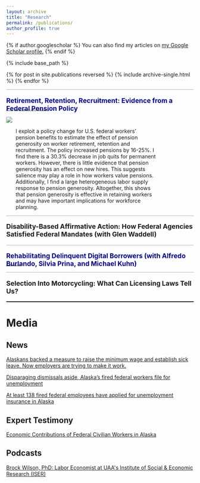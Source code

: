 ```yaml
---
layout: archive
title: "Research"
permalink: /publications/
author_profile: true
---
```


<style>
img {
    max-width: 80%;
    width: auto;
    height: auto;
    vertical-align: middle;
    border: 0;
    display:flex;
    align-items: center;
}

page__title {
  font-size: 2.563em
}

</style>

{% if author.googlescholar %}
  You can also find my articles on <u><a href="{{author.googlescholar}}">my Google Scholar profile</a>.</u>
{% endif %}

{% include base_path %}

{% for post in site.publications reversed %}
  {% include archive-single.html %}
{% endfor %}

<hr style="border: none; height: 2px; background-color: #D3D3D3;">

<p style="font-size: 1.25em; text-decoration: none; font-weight: bold; margin-bottom: -15px"> 
  <a href="http://brockmwilson.github.io/files/Wilson-RetirementRetentionRecruitment.pdf" style="text-decoration: none; color: navy;">
    Retirement, Retention, Recruitment: Evidence from a Federal Pension Policy
  </a>
</p>


<p style="font-size: 6; font-style: italic;"> Revise and Resubmit, Labour Economics</p>

![](images/pension-labor-outcomes2.png)

<p style="margin-left: 5%; margin-right: 20%;"> 
I exploit a policy change for U.S. federal workers’ pension benefits to estimate the effect of pension generosity on worker retirement, retention and recruitment. The policy increased pensions by 16-25%. I find there is a 30.3% decrease in job quits for permanent workers. However, there is little evidence that pension generosity has an effect on new hires. This suggests salience may play a role in how workers value pensions. Additionally, I find a large heterogeneous labor supply response to pension generosity. Altogether, this shows that pension generosity is effective in retaining workers and may have important implications for workforce planning.
</p>

<hr style="border: none; height: 2px; background-color: #D3D3D3;">

<p style="font-size: 1.25em; text-decoration: none; font-weight: bold;"> Disability-Based Affirmative Action: How Federal Agencies Satisfied Federal Mandates (with Glen Waddell) </p>

<hr style="border: none; height: 2px; background-color: #D3D3D3;">

<p style="font-size: 1.25em; text-decoration: none; font-weight: bold; margin-bottom: -15px"> 
  <a href="http://brockmwilson.github.io/files/BKPW_20250524.pdf" style="text-decoration: none; color: navy;">
    Rehabilitating Delinquent Digital Borrowers (with Alfredo Burlando, Silvia Prina, and Michael Kuhn)
  </a>
</p>

<p style="font-size: 6; font-style: italic;"> Under Review</p>

<hr style="border: none; height: 2px; background-color: #D3D3D3;">

<p style="font-size: 1.25em; text-decoration: none; font-weight: bold;"> Selection Into Motorcycling: What Can Licensing Laws Tell Us? </p>

<hr style="border: none; height: 2px; background-color: black;">

<h1>Media</h1>

<h2>News</h2>

<a href = "https://www.adn.com/business-economy/2024/12/25/alaskans-backed-a-measure-to-raise-the-minimum-wage-and-establish-sick-leave-now-employers-are-trying-to-make-it-work/">Alaskans backed a measure to raise the minimum wage and establish sick leave. Now employers are trying to make it work.</a>

<a href = "https://alaskapublic.org/news/politics/2025-03-13/disparaging-dismissals-aside-alaskas-fired-federal-workers-file-for-unemployment">Disparaging dismissals aside, Alaska’s fired federal workers file for unemployment</a>

<a href = "https://www.adn.com/politics/2025/03/13/138-fired-federal-employees-have-applied-for-unemployment-insurance-in-alaska/">At least 138 fired federal employees have applied for unemployment insurance in Alaska</a>

<h2>Expert Testimony</h2>

<a href = "https://www.akleg.gov/basis/Meeting/Detail?Meeting=HJUD%202025-03-12%2013:00:00#tab4_4e">Economic Contributions of Federal Civilian Workers in Alaska</a>

<h2>Podcasts</h2>

<a href = "https://open.spotify.com/episode/324MZgkEknAlgD32U3IwCF?si=a34879b3625d4e3b">Brock Wilson, PhD: Labor Economist at UAA's Institute of Social & Economic Research (ISER)</a>



